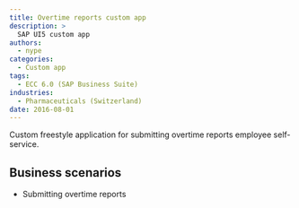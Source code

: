 ```yaml
---
title: Overtime reports custom app
description: >
  SAP UI5 custom app
authors:
  - nype
categories:
  - Custom app
tags:
  - ECC 6.0 (SAP Business Suite)
industries:
  - Pharmaceuticals (Switzerland)
date: 2016-08-01
---
```


<!-- more -->

Custom freestyle application for submitting overtime reports employee self-service.

## Business scenarios
- Submitting overtime reports



